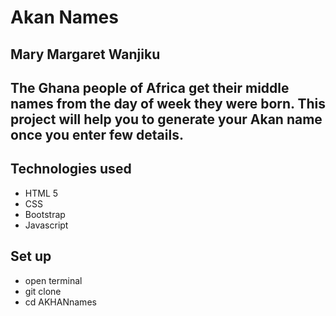 # Akan Names

## Mary Margaret Wanjiku

## The Ghana people of Africa get their middle names from the day of week they were born. This project will help you to generate your Akan name once you enter few details.

## Technologies used
 * HTML 5
 * CSS
 * Bootstrap
 * Javascript

 ## Set up

 * open terminal
 * git clone
 * cd AKHANnames


